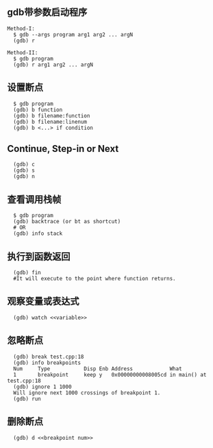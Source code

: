 ## gdb带参数启动程序
```
Method-I:
  $ gdb --args program arg1 arg2 ... argN  
  (gdb) r

Method-II:
  $ gdb program  
  (gdb) r arg1 arg2 ... argN
```

## 设置断点
```
  $ gdb program  
  (gdb) b function
  (gdb) b filename:function
  (gdb) b filename:linenum
  (gdb) b <...> if condition
```

##  Continue, Step-in or Next
```
  (gdb) c
  (gdb) s
  (gdb) n
```

## 查看调用栈帧
```
  $ gdb program  
  (gdb) backtrace (or bt as shortcut)
  # OR
  (gdb) info stack
```

## 执行到函数返回
```
  (gdb) fin
  #It will execute to the point where function returns.
```

## 观察变量或表达式
```
  (gdb) watch <<variable>>
```

## 忽略断点
```
  (gdb) break test.cpp:18
  (gdb) info breakpoints
  Num     Type           Disp Enb Address            What
  1       breakpoint     keep y   0x00000000008005cd in main() at test.cpp:18
  (gdb) ignore 1 1000
  Will ignore next 1000 crossings of breakpoint 1.
  (gdb) run
```

## 删除断点
```
  (gdb) d <<breakpoint num>>
```
